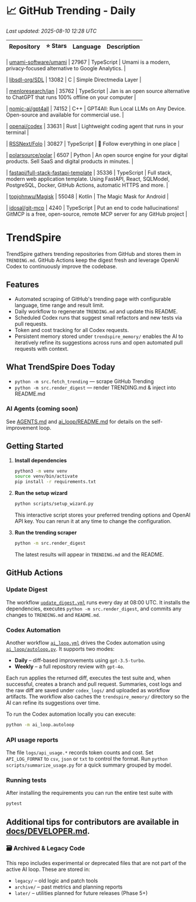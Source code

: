 <!-- TRENDING_START -->
# 📈 GitHub Trending - Daily

_Last updated: 2025-08-10 12:28 UTC_

| Repository | ⭐ Stars | Language | Description |
|------------|--------:|----------|-------------|

| [umami-software/umami](https://github.com/umami-software/umami) | 27967 | TypeScript | Umami is a modern, privacy-focused alternative to Google Analytics. |

| [libsdl-org/SDL](https://github.com/libsdl-org/SDL) | 13082 | C | Simple Directmedia Layer |

| [menloresearch/jan](https://github.com/menloresearch/jan) | 35762 | TypeScript | Jan is an open source alternative to ChatGPT that runs 100% offline on your computer |

| [nomic-ai/gpt4all](https://github.com/nomic-ai/gpt4all) | 74152 | C++ | GPT4All: Run Local LLMs on Any Device. Open-source and available for commercial use. |

| [openai/codex](https://github.com/openai/codex) | 33631 | Rust | Lightweight coding agent that runs in your terminal |

| [RSSNext/Folo](https://github.com/RSSNext/Folo) | 30827 | TypeScript | 🧡 Follow everything in one place |

| [polarsource/polar](https://github.com/polarsource/polar) | 6507 | Python | An open source engine for your digital products. Sell SaaS and digital products in minutes. |

| [fastapi/full-stack-fastapi-template](https://github.com/fastapi/full-stack-fastapi-template) | 35336 | TypeScript | Full stack, modern web application template. Using FastAPI, React, SQLModel, PostgreSQL, Docker, GitHub Actions, automatic HTTPS and more. |

| [topjohnwu/Magisk](https://github.com/topjohnwu/Magisk) | 55048 | Kotlin | The Magic Mask for Android |

| [idosal/git-mcp](https://github.com/idosal/git-mcp) | 4240 | TypeScript | Put an end to code hallucinations! GitMCP is a free, open-source, remote MCP server for any GitHub project |
<!-- TRENDING_END -->

# TrendSpire

TrendSpire gathers trending repositories from GitHub and stores them in `TRENDING.md`. GitHub Actions keep the digest fresh and leverage OpenAI Codex to continuously improve the codebase.

## Features

- Automated scraping of GitHub's trending page with configurable language, time range and result limit.
- Daily workflow to regenerate `TRENDING.md` and update this README.
- Scheduled Codex runs that suggest small refactors and new tests via pull requests.
- Token and cost tracking for all Codex requests.
- Persistent memory stored under `trendspire_memory/` enables the AI to
  iteratively refine its suggestions across runs and open automated pull
  requests with context.

## What TrendSpire Does Today

- `python -m src.fetch_trending` — scrape GitHub Trending
- `python -m src.render_digest` — render TRENDING.md & inject into README.md

### AI Agents (coming soon)
See [AGENTS.md](./AGENTS.md) and [ai_loop/README.md](./ai_loop/README.md) for details on the self-improvement loop.

## Getting Started

1. **Install dependencies**
   ```bash
   python3 -m venv venv
   source venv/bin/activate
   pip install -r requirements.txt
   ```

2. **Run the setup wizard**
   ```bash
   python scripts/setup_wizard.py
   ```
   This interactive script stores your preferred trending options and OpenAI API key.
   You can rerun it at any time to change the configuration.

3. **Run the trending scraper**
   ```bash
   python -m src.render_digest
   ```
   The latest results will appear in `TRENDING.md` and the README.


## GitHub Actions

### Update Digest

The workflow [`update_digest.yml`](.github/workflows/update_digest.yml) runs every day at 08:00 UTC. It installs the dependencies, executes `python -m src.render_digest`, and commits any changes to `TRENDING.md` and `README.md`.

### Codex Automation

Another workflow [`ai_loop.yml`](.github/workflows/ai_loop.yml) drives the Codex automation using [`ai_loop/autoloop.py`](ai_loop/autoloop.py). It supports two modes:

- **Daily** – diff-based improvements using `gpt-3.5-turbo`.
- **Weekly** – a full repository review with `gpt-4o`.

Each run applies the returned diff, executes the test suite and, when successful, creates a branch and pull request. Summaries, cost logs and the raw diff are saved under `codex_logs/` and uploaded as workflow artifacts. The workflow also caches the `trendspire_memory/` directory so the AI can refine its suggestions over time.

To run the Codex automation locally you can execute:

```bash
python -m ai_loop.autoloop
```

### API usage reports

The file `logs/api_usage.*` records token counts and cost. Set `API_LOG_FORMAT`
to `csv`, `json` or `txt` to control the format. Run `python
scripts/summarize_usage.py` for a quick summary grouped by model.

### Running tests

After installing the requirements you can run the entire test suite with

```bash
pytest
```

Additional tips for contributors are available in
[docs/DEVELOPER.md](docs/DEVELOPER.md).
---

### 🗃 Archived & Legacy Code

This repo includes experimental or deprecated files that are not part of the active AI loop. These are stored in:

- `legacy/` – old logic and patch tools
- `archive/` – past metrics and planning reports
- `later/` – utilities planned for future releases (Phase 5+)
